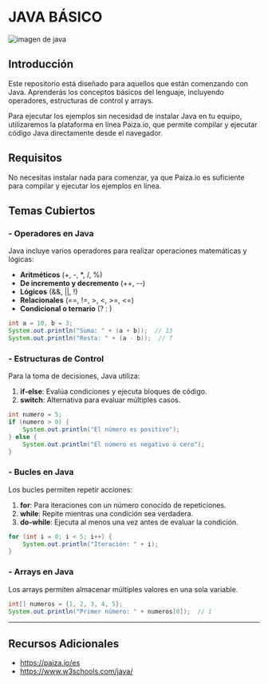 # JAVA BÁSICO 

![imagen de java](https://www.melit.es/wp-content/uploads/2024/01/curso-java-01.jpg)

## Introducción

Este repositorio está diseñado para aquellos que están comenzando con Java. Aprenderás los conceptos básicos del lenguaje, incluyendo operadores, estructuras de control y arrays.

Para ejecutar los ejemplos sin necesidad de instalar Java en tu equipo, utilizaremos la plataforma en línea Paiza.io, que permite compilar y ejecutar código Java directamente desde el navegador.


## Requisitos

No necesitas instalar nada para comenzar, ya que Paiza.io es suficiente para compilar y ejecutar los ejemplos en línea. 

## Temas Cubiertos

### - Operadores en Java

Java incluye varios operadores para realizar operaciones matemáticas y lógicas:

* **Aritméticos** (+, -, *, /, %)
* **De incremento y decremento** (++, --)
* **Lógicos** (&&, ||, !)
* **Relacionales** (==, !=, >, <, >=, <=)
* **Condicional o ternario** (? : )

```java
int a = 10, b = 3;
System.out.println("Suma: " + (a + b));  // 13
System.out.println("Resta: " + (a - b));  // 7
```

### - Estructuras de Control

Para la toma de decisiones, Java utiliza:

1. **if-else**: Evalúa condiciones y ejecuta bloques de código.
2. **switch**: Alternativa para evaluar múltiples casos.

```java
int numero = 5;
if (numero > 0) {
    System.out.println("El número es positivo");
} else {
    System.out.println("El número es negativo o cero");
}
```

### - Bucles en Java

Los bucles permiten repetir acciones:

1. **for**: Para iteraciones con un número conocido de repeticiones.
2. **while**: Repite mientras una condición sea verdadera.
3. **do-while**: Ejecuta al menos una vez antes de evaluar la condición.

```java
for (int i = 0; i < 5; i++) {
    System.out.println("Iteración: " + i);
}
```

### - Arrays en Java

Los arrays permiten almacenar múltiples valores en una sola variable.

```java
int[] numeros = {1, 2, 3, 4, 5};
System.out.println("Primer número: " + numeros[0]);  // 1
```

***
## Recursos Adicionales

* https://paiza.io/es
* https://www.w3schools.com/java/
